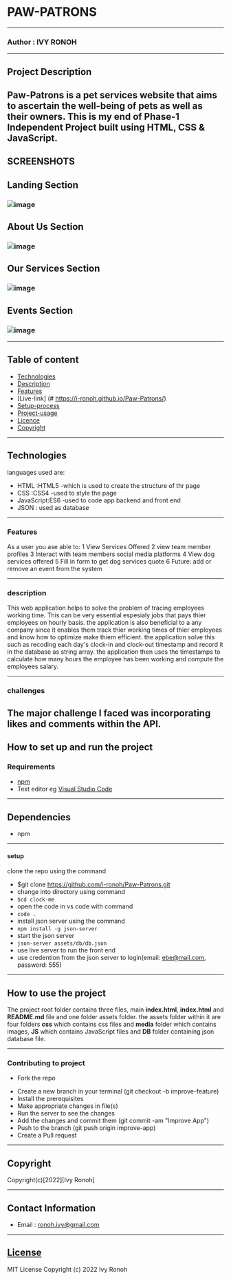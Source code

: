 # PAW-PATRONS

---

### Author : IVY RONOH

---

## Project Description

Paw-Patrons is a pet services website that aims to ascertain the well-being of pets as well as their owners. This is my end of Phase-1 Independent Project built using HTML, CSS & JavaScript.
---

## SCREENSHOTS

## Landing Section

### ![image](./assets/media/README/landing.png)

## About Us Section

### ![image](./assets/media/README/About.png)

## Our Services Section

### ![image](./assets/media/README/Services.png)

## Events Section

### ![image](./assets/media/README/events.png)


***
## Table of content

- [Technologies](#description)
- [Description](#description)
- [Features](#features)
- [Live-link] (#  https://i-ronoh.github.io/Paw-Patrons/)
- [Setup-process](#setup_process)
- [Project-usage](#project-usage)
- [Licence](#licence)
- [Copyright](#copyright)


---

## Technologies

languages used are:

- HTML :HTML5 -which is used to create the structure of thr page
- CSS :CSS4 -used to style the page
- JavaScript:ES6 -used to code app backend and front end
- JSON : used as database

---

### Features

As a user you ase able to:
1 View Services Offered
2 view team member profiles
3 Interact with team members social media platforms
4 View dog services offered
5 Fill in form to get dog services quote
6 Future:  add or remove an event from the system

---

### description

This web application helps to solve the problem of tracing employees working time. This can be very essential espesialy jobs that pays thier employees on hourly basis.
the application is also beneficial to a any company since it enables them track thier working times of thier employees and know how to optimize make thiem efficient.
the application solve this such as recoding each day's clock-in and clock-out timestamp and record it in the database as string array. the application then uses the timestamps to calculate how many hours the employee has been working and compute the employees salary.

---

### challenges

The major challenge I faced was incorporating likes and comments within the API.  
---

## How to set up and run the project

### Requirements

- [npm](https://www.npmjs.com/)
- Text editor eg [Visual Studio Code](https://code.visualstudio.com/download)

---

## Dependencies

- npm

---

#### setup

clone the repo using the command

- $git clone https://github.com/i-ronoh/Paw-Patrons.git
- change into directory using command
- `$cd clock-me`
- open the code in vs code with command
- `code .`
- install json server using the command
- `npm install -g json-server`
- start the json server
- `json-server assets/db/db.json`
- use live server to run the front end
- use credention from the json server to login(email: ebe@mail.com, password: 555)

---

## How to use the project

The project root folder contains three files, main **index.html**, **index.html** and **README.md** file and one folder assets folder. the assets folder within it are four folders **css** which contains css files and **media** folder which contains images, **JS** which contains JavaScript files and **DB** folder containing json database file.

---

### Contributing to project

- Fork the repo

* Create a new branch in your terminal (git checkout -b improve-feature)
* Install the prerequisites
* Make appropriate changes in file(s)
* Run the server to see the changes
* Add the changes and commit them (git commit -am "Improve App")
* Push to the branch (git push origin improve-app)
* Create a Pull request

---

## Copyright

Copyright(c)[2022][Ivy Ronoh]

---

## Contact Information

- Email : ronoh.ivy@gmail.com

---

## [License](LICENSE)

MIT License
Copyright (c) 2022 Ivy Ronoh